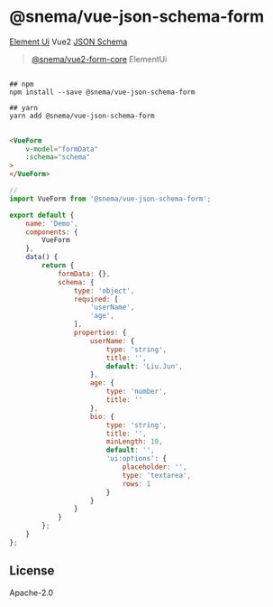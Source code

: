 # @snema/vue-json-schema-form

 [Element Ui](https://element.eleme.io/) Vue2 [JSON Schema](https://json-schema.org/understanding-json-schema/index.html)

>  [@snema/vue2-form-core](https://github.com/lljj-x/vue-json-schema-form/tree/master/packages/lib/vue2/vue2-core)  ElementUi

##

```ssh
## npm
npm install --save @snema/vue-json-schema-form

## yarn
yarn add @snema/vue-json-schema-form
```

##
```html
<VueForm
    v-model="formData"
    :schema="schema"
>
</VueForm>
```

```js
//
import VueForm from '@snema/vue-json-schema-form';

export default {
    name: 'Demo',
    components: {
        VueForm
    },
    data() {
        return {
            formData: {},
            schema: {
                type: 'object',
                required: [
                    'userName',
                    'age',
                ],
                properties: {
                    userName: {
                        type: 'string',
                        title: '',
                        default: 'Liu.Jun',
                    },
                    age: {
                        type: 'number',
                        title: ''
                    },
                    bio: {
                        type: 'string',
                        title: '',
                        minLength: 10,
                        default: '',
                        'ui:options': {
                            placeholder: '',
                            type: 'textarea',
                            rows: 1
                        }
                    }
                }
            }
        };
    }
};
```

## License
Apache-2.0

